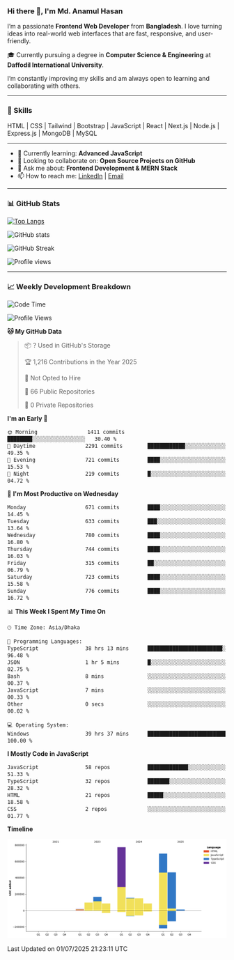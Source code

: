 ### Hi there 👋, I'm Md. Anamul Hasan

I’m a passionate **Frontend Web Developer** from **Bangladesh**. I love turning ideas into real-world web interfaces that are fast, responsive, and user-friendly.

🎓 Currently pursuing a degree in **Computer Science & Engineering** at **Daffodil International University**.

I’m constantly improving my skills and am always open to learning and collaborating with others.

---

### 🚀 Skills
HTML | CSS | Tailwind | Bootstrap | JavaScript | React | Next.js | Node.js | Express.js | MongoDB | MySQL 

---

- 🌱 Currently learning: **Advanced JavaScript**
- 👯 Looking to collaborate on: **Open Source Projects on GitHub**
- 💬 Ask me about: **Frontend Development & MERN Stack**
- 📫 How to reach me: [LinkedIn](https://www.linkedin.com/in/mdanamulhasan201) | [Email](mailto:anamulhasan3625@gmail.com)

---

### 📊 GitHub Stats

[![Top Langs](https://github-readme-stats.vercel.app/api/top-langs/?username=mdanamulhasan201&layout=compact)](https://github.com/anuraghazra/github-readme-stats)

![GitHub stats](https://github-readme-stats.vercel.app/api?username=mdanamulhasan201&show_icons=true&count_private=true&theme=tokyonight)

![GitHub Streak](https://streak-stats.demolab.com?user=mdanamulhasan201&theme=tokyonight)

![Profile views](https://gpvc.arturio.dev/mdanamulhasan201)

---

### 📈 Weekly Development Breakdown

<!--START_SECTION:waka-->
![Code Time](http://img.shields.io/badge/Code%20Time-369%20hrs%2039%20mins-blue)

![Profile Views](http://img.shields.io/badge/Profile%20Views-0-blue)

**🐱 My GitHub Data** 

> 📦 ? Used in GitHub's Storage 
 > 
> 🏆 1,216 Contributions in the Year 2025
 > 
> 🚫 Not Opted to Hire
 > 
> 📜 66 Public Repositories 
 > 
> 🔑 0 Private Repositories 
 > 
**I'm an Early 🐤** 

```text
🌞 Morning                1411 commits        ████████░░░░░░░░░░░░░░░░░   30.40 % 
🌆 Daytime                2291 commits        ████████████░░░░░░░░░░░░░   49.35 % 
🌃 Evening                721 commits         ████░░░░░░░░░░░░░░░░░░░░░   15.53 % 
🌙 Night                  219 commits         █░░░░░░░░░░░░░░░░░░░░░░░░   04.72 % 
```
📅 **I'm Most Productive on Wednesday** 

```text
Monday                   671 commits         ████░░░░░░░░░░░░░░░░░░░░░   14.45 % 
Tuesday                  633 commits         ███░░░░░░░░░░░░░░░░░░░░░░   13.64 % 
Wednesday                780 commits         ████░░░░░░░░░░░░░░░░░░░░░   16.80 % 
Thursday                 744 commits         ████░░░░░░░░░░░░░░░░░░░░░   16.03 % 
Friday                   315 commits         ██░░░░░░░░░░░░░░░░░░░░░░░   06.79 % 
Saturday                 723 commits         ████░░░░░░░░░░░░░░░░░░░░░   15.58 % 
Sunday                   776 commits         ████░░░░░░░░░░░░░░░░░░░░░   16.72 % 
```


📊 **This Week I Spent My Time On** 

```text
🕑︎ Time Zone: Asia/Dhaka

💬 Programming Languages: 
TypeScript               38 hrs 13 mins      ████████████████████████░   96.48 % 
JSON                     1 hr 5 mins         █░░░░░░░░░░░░░░░░░░░░░░░░   02.75 % 
Bash                     8 mins              ░░░░░░░░░░░░░░░░░░░░░░░░░   00.37 % 
JavaScript               7 mins              ░░░░░░░░░░░░░░░░░░░░░░░░░   00.33 % 
Other                    0 secs              ░░░░░░░░░░░░░░░░░░░░░░░░░   00.02 % 

💻 Operating System: 
Windows                  39 hrs 37 mins      █████████████████████████   100.00 % 
```

**I Mostly Code in JavaScript** 

```text
JavaScript               58 repos            █████████████░░░░░░░░░░░░   51.33 % 
TypeScript               32 repos            ███████░░░░░░░░░░░░░░░░░░   28.32 % 
HTML                     21 repos            █████░░░░░░░░░░░░░░░░░░░░   18.58 % 
CSS                      2 repos             ░░░░░░░░░░░░░░░░░░░░░░░░░   01.77 % 
```



**Timeline**

![Lines of Code chart](https://raw.githubusercontent.com/mdanamulhasan201/mdanamulhasan201/main/assets/bar_graph.png)


 Last Updated on 01/07/2025 21:23:11 UTC
<!--END_SECTION:waka-->
